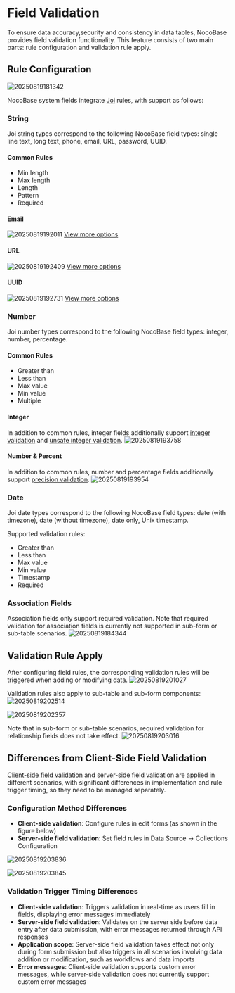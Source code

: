 # Field Validation
To ensure data accuracy,security and consistency in data tables, NocoBase provides field validation functionality. This feature consists of two main parts: rule configuration and validation rule apply.

## Rule Configuration
![20250819181342](https://nocobase-docs.oss-cn-beijing.aliyuncs.com/20250819181342.png)

NocoBase system fields integrate [Joi](https://joi.dev/api/) rules, with support as follows:

### String
Joi string types correspond to the following NocoBase field types: single line text, long text, phone, email, URL, password, UUID.
#### Common Rules
- Min length
- Max length
- Length
- Pattern
- Required

#### Email
![20250819192011](https://nocobase-docs.oss-cn-beijing.aliyuncs.com/20250819192011.png)
[View more options](https://joi.dev/api/?v=17.13.3#stringemailoptions)

#### URL
![20250819192409](https://nocobase-docs.oss-cn-beijing.aliyuncs.com/20250819192409.png)
[View more options](https://joi.dev/api/?v=17.13.3#stringurioptions)

#### UUID
![20250819192731](https://nocobase-docs.oss-cn-beijing.aliyuncs.com/20250819192731.png)
[View more options](https://joi.dev/api/?v=17.13.3#stringguid---aliases-uuid)

### Number
Joi number types correspond to the following NocoBase field types: integer, number, percentage.
#### Common Rules
- Greater than
- Less than
- Max value
- Min value
- Multiple

#### Integer
In addition to common rules, integer fields additionally support [integer validation](https://joi.dev/api/?v=17.13.3#numberinteger) and [unsafe integer validation](https://joi.dev/api/?v=17.13.3#numberunsafeenabled).
![20250819193758](https://nocobase-docs.oss-cn-beijing.aliyuncs.com/20250819193758.png)

#### Number & Percent
In addition to common rules, number and percentage fields additionally support [precision validation](https://joi.dev/api/?v=17.13.3#numberinteger).
![20250819193954](https://nocobase-docs.oss-cn-beijing.aliyuncs.com/20250819193954.png)

### Date
Joi date types correspond to the following NocoBase field types: date (with timezone), date (without timezone), date only, Unix timestamp.

Supported validation rules:
- Greater than
- Less than
- Max value
- Min value
- Timestamp
- Required

### Association Fields
Association fields only support required validation. Note that required validation for association fields is currently not supported in sub-form or sub-table scenarios.
![20250819184344](https://nocobase-docs.oss-cn-beijing.aliyuncs.com/20250819184344.png)

## Validation Rule Apply
After configuring field rules, the corresponding validation rules will be triggered when adding or modifying data.
![20250819201027](https://nocobase-docs.oss-cn-beijing.aliyuncs.com/20250819201027.png)

Validation rules also apply to sub-table and sub-form components:
![20250819202514](https://nocobase-docs.oss-cn-beijing.aliyuncs.com/20250819202514.png)

![20250819202357](https://nocobase-docs.oss-cn-beijing.aliyuncs.com/20250819202357.png)

Note that in sub-form or sub-table scenarios, required validation for relationship fields does not take effect.
![20250819203016](https://nocobase-docs.oss-cn-beijing.aliyuncs.com/20250819203016.png)

## Differences from Client-Side Field Validation
[Client-side field validation](/handbook/ui/fields/field-settings/validation-rules) and server-side field validation are applied in different scenarios, with significant differences in implementation and rule trigger timing, so they need to be managed separately.

### Configuration Method Differences
- **Client-side validation**: Configure rules in edit forms (as shown in the figure below)
- **Server-side field validation**: Set field rules in Data Source → Collections Configuration

![20250819203836](https://nocobase-docs.oss-cn-beijing.aliyuncs.com/20250819203836.png)

![20250819203845](https://nocobase-docs.oss-cn-beijing.aliyuncs.com/20250819203845.png)


### Validation Trigger Timing Differences
- **Client-side validation**: Triggers validation in real-time as users fill in fields, displaying error messages immediately
- **Server-side field validation**: Validates on the server side before data entry after data submission, with error messages returned through API responses
- **Application scope**: Server-side field validation takes effect not only during form submission but also triggers in all scenarios involving data addition or modification, such as workflows and data imports
- **Error messages**: Client-side validation supports custom error messages, while server-side validation does not currently support custom error messages
